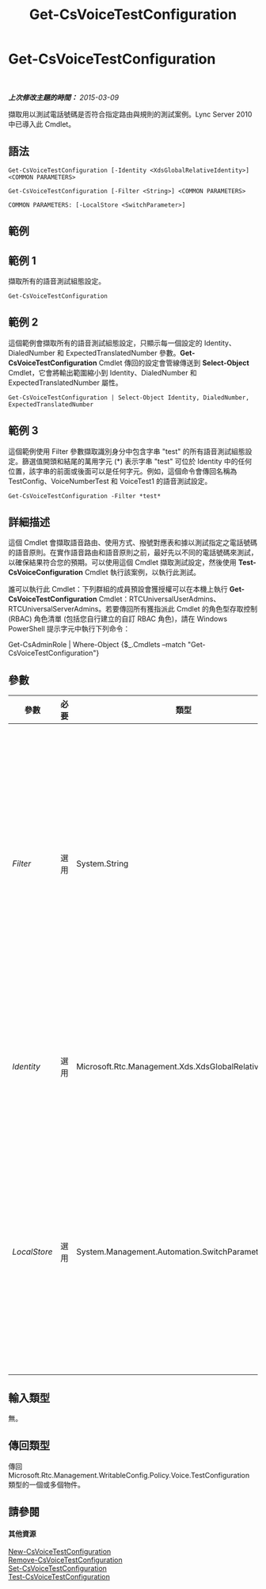 ﻿---
title: Get-CsVoiceTestConfiguration
TOCTitle: Get-CsVoiceTestConfiguration
ms:assetid: c23235db-500c-4303-8c75-b4ae341b3807
ms:mtpsurl: https://technet.microsoft.com/zh-tw/library/Gg412957(v=OCS.15)
ms:contentKeyID: 49292221
ms.date: 08/10/2015
mtps_version: v=OCS.15
ms.translationtype: HT
---

# Get-CsVoiceTestConfiguration

 

_**上次修改主題的時間：** 2015-03-09_

擷取用以測試電話號碼是否符合指定路由與規則的測試案例。Lync Server 2010 中已導入此 Cmdlet。

## 語法

    Get-CsVoiceTestConfiguration [-Identity <XdsGlobalRelativeIdentity>] <COMMON PARAMETERS>

    Get-CsVoiceTestConfiguration [-Filter <String>] <COMMON PARAMETERS>

    COMMON PARAMETERS: [-LocalStore <SwitchParameter>]

## 範例

## 範例 1

擷取所有的語音測試組態設定。

    Get-CsVoiceTestConfiguration

## 範例 2

這個範例會擷取所有的語音測試組態設定，只顯示每一個設定的 Identity、DialedNumber 和 ExpectedTranslatedNumber 參數。**Get-CsVoiceTestConfiguration** Cmdlet 傳回的設定會管線傳送到 **Select-Object** Cmdlet，它會將輸出範圍縮小到 Identity、DialedNumber 和 ExpectedTranslatedNumber 屬性。

    Get-CsVoiceTestConfiguration | Select-Object Identity, DialedNumber, ExpectedTranslatedNumber

## 範例 3

這個範例使用 Filter 參數擷取識別身分中包含字串 "test" 的所有語音測試組態設定。篩選值開頭和結尾的萬用字元 (\*) 表示字串 "test" 可位於 Identity 中的任何位置，該字串的前面或後面可以是任何字元。例如，這個命令會傳回名稱為 TestConfig、VoiceNumberTest 和 VoiceTest1 的語音測試設定。

    Get-CsVoiceTestConfiguration -Filter *test*

## 詳細描述

這個 Cmdlet 會擷取語音路由、使用方式、撥號對應表和據以測試指定之電話號碼的語音原則。在實作語音路由和語音原則之前，最好先以不同的電話號碼來測試，以確保結果符合您的預期。可以使用這個 Cmdlet 擷取測試設定，然後使用 **Test-CsVoiceConfiguration** Cmdlet 執行該案例，以執行此測試。

誰可以執行此 Cmdlet：下列群組的成員預設會獲授權可以在本機上執行 **Get-CsVoiceTestConfiguration** Cmdlet：RTCUniversalUserAdmins、RTCUniversalServerAdmins。若要傳回所有獲指派此 Cmdlet 的角色型存取控制 (RBAC) 角色清單 (包括您自行建立的自訂 RBAC 角色)，請在 Windows PowerShell 提示字元中執行下列命令：

Get-CsAdminRole | Where-Object {$\_.Cmdlets –match "Get-CsVoiceTestConfiguration"}

## 參數


<table>
<colgroup>
<col style="width: 25%" />
<col style="width: 25%" />
<col style="width: 25%" />
<col style="width: 25%" />
</colgroup>
<thead>
<tr class="header">
<th>參數</th>
<th>必要</th>
<th>類型</th>
<th>說明</th>
</tr>
</thead>
<tbody>
<tr class="odd">
<td><p><em>Filter</em></p></td>
<td><p>選用</p></td>
<td><p>System.String</p></td>
<td><p>此參數提供以萬用字元搜尋定義的語音測試設定的方式 (如需詳細資訊，請參閱本主題中的範例)。</p></td>
</tr>
<tr class="even">
<td><p><em>Identity</em></p></td>
<td><p>選用</p></td>
<td><p>Microsoft.Rtc.Management.Xds.XdsGlobalRelativeIdentity</p></td>
<td><p>唯一識別您要擷取之測試設定的字串。</p></td>
</tr>
<tr class="odd">
<td><p><em>LocalStore</em></p></td>
<td><p>選用</p></td>
<td><p>System.Management.Automation.SwitchParameter</p></td>
<td><p>從中央管理存放區本機複本擷取語音測試組態，而不從中央管理存放區本身擷取。</p></td>
</tr>
</tbody>
</table>


## 輸入類型

無。

## 傳回類型

傳回 Microsoft.Rtc.Management.WritableConfig.Policy.Voice.TestConfiguration 類型的一個或多個物件。

## 請參閱

#### 其他資源

[New-CsVoiceTestConfiguration](new-csvoicetestconfiguration.md)  
[Remove-CsVoiceTestConfiguration](remove-csvoicetestconfiguration.md)  
[Set-CsVoiceTestConfiguration](set-csvoicetestconfiguration.md)  
[Test-CsVoiceTestConfiguration](test-csvoicetestconfiguration.md)

